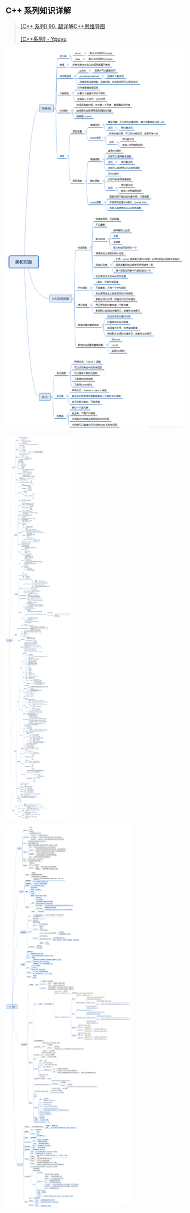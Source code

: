 ## C++ 系列知识详解

> [[C++ 系列] 90. 超详解C++思维导图](https://blog.csdn.net/yl_puyu/article/details/104983100)
>
> [[C++系列] - Ypuyu](https://blog.csdn.net/yl_puyu/category_9287440.html)

![img](images/0-cplus-01.png)

![在这里插入图片描述](images/0-cplus-02.png)

![在这里插入图片描述](images/0-cplus-03.png)